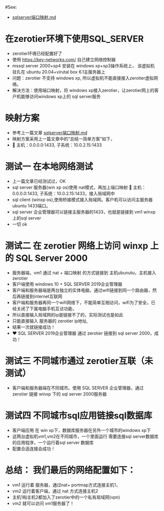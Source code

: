 #See:
- [sqlserver端口映射.md](https://github.com/AaG7xNnrgbzeyqc5woPS/linux_help/blob/master/mssql_server_2000/sqlserver%E7%AB%AF%E5%8F%A3%E6%98%A0%E5%B0%84.md)

# 在zerotier环境下使用SQL_SERVER
- zerotier环境已经配置好了
- 使用 https://key-networks.com/ 自己建立网络控制器
- mssql server 2000+sp4 安装在 windows xp+sp3操作系统上， 该虚拟机 驻扎在 ubuntu 20.04+virutal box 6.1主服务器上
- 问题：zerotier 不支持 windows xp, 所以虚拟机不能直接接入zerotier虚拟网络。
- 解决方法：使用端口映射，将 windows xp接入zerotier，让zerotier网上的客户机能够访问windows xp上的 sql server服务

# 映射方案
   - 参考上一篇文章 [sqlserver端口映射.md](https://github.com/AaG7xNnrgbzeyqc5woPS/linux_help/blob/master/mssql_server_2000/sqlserver%E7%AB%AF%E5%8F%A3%E6%98%A0%E5%B0%84.md)
   - 映射方案采用上一篇文章中的“总结一简单方案”如下，
   - 💯 主机：0.0.0.0:1433, 子系统：10.0.2.15:1433

# 测试一 在本地网络测试
 - 上一篇文章已经测试过，OK
 - sql server 服务器(win xp os)使用 nat模式，再加上端口映射 💯 主机：0.0.0.0:1433, 子系统：10.0.2.15:1433，接入局域网中
 - sql client (winxp os),使用桥接模式接入局域网。客户机可以访问主服务器ubuntu 1433端口。
 - sql server 企业管理器可以链接主服务器的1433，也就是链接到 vm1 winxp上的sql server
 - 一切 ok

# 测试二 在 zerotier 网络上访问 winxp 上的 SQL Server 2000
 - 服务器端，vm1 通过 nat + 端口映射 的方式链接到 主机ubunutu，主机接入 zerotier
 - 客户端使用 windows 10 + SQL SERVER 2019企业管理器
 - 客户端和服务器端是两台独立的实体电脑，通过wifi链接到同一个路由器，然后再链接到internet互联网
 - 客户端和服务器再同一个wifi网络下，不能简单互相访问，wifi为了安全，已经关闭了下属电脑手机互访功能，
 - 所以直接输入局域网的ip是链接不了的，实际测试也是如此
 - 只能直接输入 服务器的 zerotier ip地址,
 - 结果一次就链接成功！
 - ❤️ SQL SERVER 2019企业管理器 通过 zerotier 链接到 sql server 2000，成功！

# 测试三 不同城市通过 zerotier互联（未测试）
  - 客户端和服务器端在不同城市。使用 SQL SERVER 企业管理器，通过 zerotier 链接 winxp 下的 sql server 2000服务器

# 测试四 不同城市sql应用链接sql数据库
  - 客户端应用 在 win xp下，数据库服务器在另外一个城市的windows xp下
  - 这两台虚拟机vm1,vm2在不同城市，一个里面运行 需要连接sql server数据库的应用程序，一个运行着sql server 数据库
  - 配置合适连接会成功！

# 总结：  我们最后的网络配置如下：
  - vm1 运行着 服务器，通过nat+ portmap方式连接主机1，
  - vm2 运行着客户端，通过 nat 方式连接主机2
  - 主机1和主机2都加入了zerotier中的一个私有局域网(vpn)
  - vm2 就可以访问 vm1服务器了！

